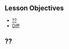 ## Lesson Objectives

* [??](#?-?)
* [Diff](https://github.com/lathonez/powwow-lessons/compare/lesson-four...lesson-five)

## ??